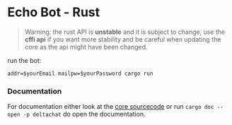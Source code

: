 # Echo Bot - Rust

> Warning: the rust API is **unstable** and it is subject to change, use the **cffi api** if you want more stability and be careful when updating the core as the api might have been changed.

run the bot:

```
addr=$yourEmail mailpw=$yourPassword cargo run
```

### Documentation

For documentation either look at the [core sourcecode](https://github.com/deltachat/deltachat-core-rust) or run `cargo doc --open -p deltachat` do open the documentation.
